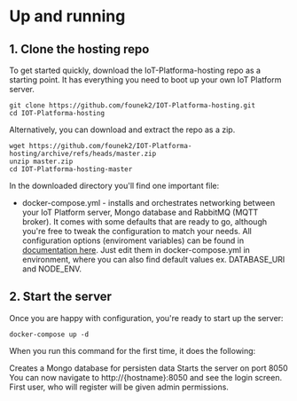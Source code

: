 # Up and running

## 1. Clone the hosting repo

To get started quickly, download the IoT-Platforma-hosting repo as a starting point. It has everything you need to boot up your own IoT Platform server.

```
git clone https://github.com/founek2/IOT-Platforma-hosting.git
cd IOT-Platforma-hosting
```

Alternatively, you can download and extract the repo as a zip.

```
wget https://github.com/founek2/IOT-Platforma-hosting/archive/refs/heads/master.zip
unzip master.zip
cd IOT-Platforma-hosting-master
```

In the downloaded directory you'll find one important file:

-   docker-compose.yml - installs and orchestrates networking between your IoT Platform server, Mongo database and RabbitMQ (MQTT broker). It comes with some defaults that are ready to go, although you're free to tweak the configuration to match your needs. All configuration options (enviroment variables) can be found in [documentation here](https://docs.v3.iotplatforma.cloud/#/quickstart?id=enviroment-promněné). Just edit them in docker-compose.yml in environment, where you can also find default values ex. DATABASE_URI and NODE_ENV.

## 2. Start the server

Once you are happy with configuration, you're ready to start up the server:

```
docker-compose up -d
```

When you run this command for the first time, it does the following:

Creates a Mongo database for persisten data
Starts the server on port 8050
You can now navigate to http://{hostname}:8050 and see the login screen. First user, who will register will be given admin permissions.
